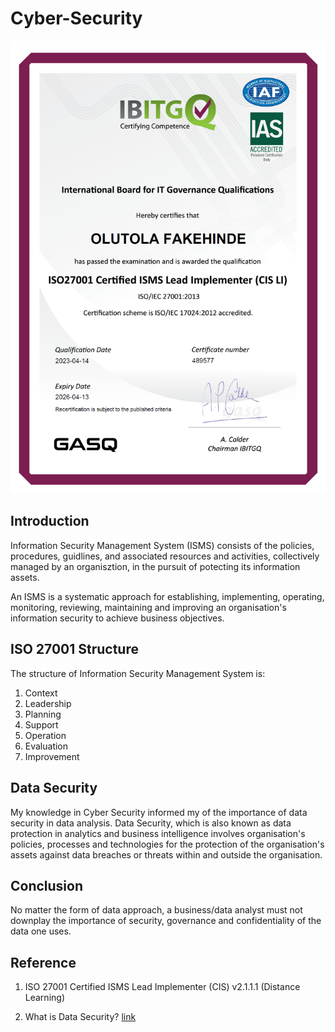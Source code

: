 # Cyber-Security

![](Cyber_Security_Certificate.png)

## Introduction

Information Security Management System (ISMS) consists of the policies, procedures, guidlines, and associated resources and activities, collectively managed by an organisztion, in the pursuit of potecting its information assets.

An ISMS is a systematic approach for establishing, implementing, operating, monitoring, reviewing, maintaining and improving an organisation's information security to achieve business objectives.

## ISO 27001 Structure
The structure of Information Security Management System is:
1. Context
2. Leadership
3. Planning
4. Support
5. Operation
6. Evaluation
7. Improvement

## Data Security
My knowledge in Cyber Security informed my of the importance of data security in data analysis. Data Security, which is also known as data protection in analytics and business intelligence involves organisation's policies, processes and technologies for the protection of the organisation's assets against data breaches or threats within and outside the organisation.

## Conclusion
No matter the form of data approach, a business/data analyst must not downplay the importance of security, governance and confidentiality of the data one uses.

## Reference
1. ISO 27001 Certified ISMS Lead Implementer (CIS) v2.1.1.1 (Distance Learning)

2. What is Data Security? [link](https://www.yellowfinbi.com/blog/what-is-data-security#Where_do_I_start_with_data_security_for_my_analytics_users)
